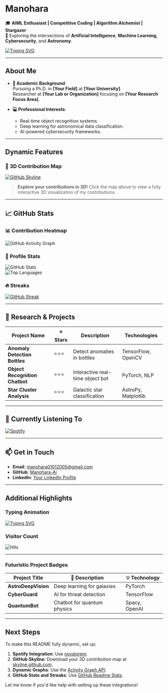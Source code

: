 # **Manohara**  
🎓 **AIML Enthusiast | Competitive Coding | Algorithm Alchemist | Stargazer**  
📍 Exploring the intersections of **Artificial Intelligence**, **Machine Learning**, **Cybersecurity**, and **Astronomy**.  

[![Typing SVG](https://readme-typing-svg.demolab.com?font=Fira+Code&weight=600&size=22&pause=1000&color=36BCF7&width=800&lines=Welcome+to+My+GitHub!;AI:+Where+Curiosity+Meets+Creation;Coding+to+Compete,+Creating+to+Innovate)](https://git.io/typing-svg)

---

## **About Me**  
- **📖 Academic Background**:  
  Pursuing a Ph.D. in **[Your Field]** at **[Your University]**.  
  Researcher at **[Your Lab or Organization]** focusing on **[Your Research Focus Area]**.  

- **💻 Professional Interests**:  
  - Real-time object recognition systems.  
  - Deep learning for astronomical data classification.  
  - AI-powered cybersecurity frameworks.  

---

## **Dynamic Features**  
### 🌟 **3D Contribution Map**  
[![GitHub Skyline](https://github.com/Manohara-Ai/Manohara-Ai/assets/skyline)](https://skyline.github.com/Manohara-Ai/2024)  
> **Explore your contributions in 3D!** Click the map above to view a fully interactive 3D visualization of my contributions.

---

## **📈 GitHub Stats**  

### **📊 Contribution Heatmap**  
![GitHub Activity Graph](https://activity-graph.herokuapp.com/graph?username=Manohara-Ai&theme=react-dark&bg_color=0d1117&color=36BCF7&line=00c7c7&point=1adbce)  

### **🔢 Profile Stats**  
![GitHub Stats](https://github-readme-stats.vercel.app/api?username=Manohara-Ai&show_icons=true&hide_border=true&theme=radical)  
![Top Languages](https://github-readme-stats.vercel.app/api/top-langs/?username=Manohara-Ai&layout=compact&theme=radical)  

### **🔥 Streaks**  
[![GitHub Streak](https://streak-stats.demolab.com?user=Manohara-Ai&theme=radical)](https://git.io/streak-stats)

---

## **🔬 Research & Projects**  
| Project Name                  | ⭐ Stars | Description                          | Technologies         |  
|-------------------------------|---------|--------------------------------------|----------------------|  
| **Anomaly Detection Bottles** | ⭐⭐⭐    | Detect anomalies in bottles          | TensorFlow, OpenCV   |  
| **Object Recognition Chatbot**| ⭐⭐⭐    | Interactive real-time object bot     | PyTorch, NLP         |  
| **Star Cluster Analysis**     | ⭐⭐⭐    | Galactic star classification         | AstroPy, Matplotlib  |  

---

## **🌌 Currently Listening To**  
[![Spotify](https://novatorem-Manohara-Ai.vercel.app/api/spotify)](https://open.spotify.com/user/your-spotify-id)  

---

## **📫 Get in Touch**  
- **Email**: [manohara01012005@gmail.com](mailto:manohara01012005@gmail.com)  
- **GitHub**: [Manohara-Ai](https://github.com/Manohara-Ai)  
- **LinkedIn**: [Your LinkedIn Profile](https://linkedin.com/in/yourusername)  

---

## **Additional Highlights**  

### **Typing Animation**  
[![Typing SVG](https://readme-typing-svg.demolab.com?font=Fira+Code&weight=600&size=22&pause=1000&color=36BCF7&width=800&lines=Building+the+Future+with+AI!;Exploring+the+Universe+Through+Data)](https://git.io/typing-svg)

### **Visitor Count**  
![Hits](https://hits.sh/github.com/Manohara-Ai/hits.svg?style=flat-square&label=Profile%20Views&color=36BCF7)

---

### **Futuristic Project Badges**  
| Project Title                     | 🚀 Description               | 💡 Technology |  
|-----------------------------------|-----------------------------|---------------|  
| **AstroDeepVision**               | Deep learning for galaxies  | PyTorch       |  
| **CyberGuard**                    | AI for threat detection     | TensorFlow    |  
| **QuantumBot**                    | Chatbot for quantum physics | Spacy, OpenAI |  

---

## **Next Steps**  
To make this README fully dynamic, set up:  
1. **Spotify Integration**: Use [novatorem](https://github.com/novatorem).  
2. **GitHub Skyline**: Download your 3D contribution map at [skyline.github.com](https://skyline.github.com).  
3. **Dynamic Graphs**: Use the [Activity Graph API](https://github.com/Ashutosh00710/github-readme-activity-graph).  
4. **GitHub Stats and Streaks**: Use [GitHub Readme Stats](https://github.com/anuraghazra/github-readme-stats).  

Let me know if you'd like help with setting up these integrations!  
